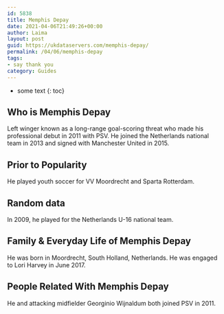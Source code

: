 ```yaml
---
id: 5838
title: Memphis Depay
date: 2021-04-06T21:49:26+00:00
author: Laima
layout: post
guid: https://ukdataservers.com/memphis-depay/
permalink: /04/06/memphis-depay
tags:
- say thank you
category: Guides
---
```


* some text
{: toc}


## Who is Memphis Depay
                  
                  
                  
Left winger known as a long-range goal-scoring threat who made his professional debut in 2011 with PSV. He joined the Netherlands national team in 2013 and signed with Manchester United in 2015.
                  
              
            
              
            
                
                
                
## Prior to Popularity
                  
                  
                  
He played youth soccer for VV Moordrecht and Sparta Rotterdam.
                  
              
            
              
            
                
                
                
## Random data
                  
                  
                  
In 2009, he played for the Netherlands U-16 national team.
                  
              
            
              
            
                
                
                
## Family & Everyday Life of Memphis Depay
                  
                  
                  
He was born in Moordrecht, South Holland, Netherlands. He was engaged to Lori Harvey in June 2017.
                  
              
            
              
            
                
                
                
## People Related With Memphis Depay
                  
                  
                  
He and attacking midfielder Georginio Wijnaldum both joined PSV in 2011.
                  
              
            
              
            
                
              
            
              
              
            
            
              
            
          
          
          